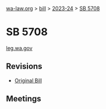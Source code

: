 [wa-law.org](/) > [bill](/bill/) > [2023-24](/bill/2023-24/) > [SB 5708](/bill/2023-24/sb/5708/)

# SB 5708
[leg.wa.gov](https://app.leg.wa.gov/billsummary?BillNumber=5708&Year=2023&Initiative=false)

## Revisions
* [Original Bill](1/)

## Meetings